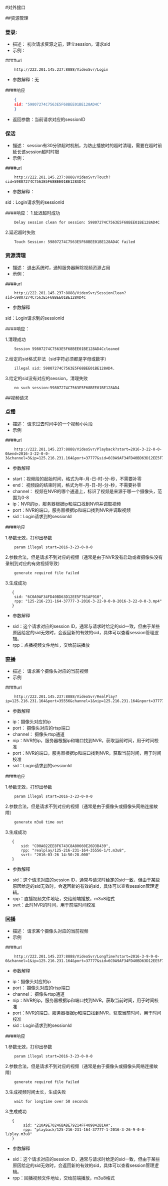 #对外接口

##资源管理

### 登录:

- 描述： 初次请求资源之前，建立session，请求sid
- 示例：

####url
```url
    http://222.201.145.237:8888/VideoSvr/Login
```
- 参数解释：无

####响应

```json
    {
    sid: "59807274C7563E5F68BEE01BE128AD4C"
    }
```
- 返回参数：当前请求对应的sessionID

### 保活

- 描述： session有30分钟超时机制，为防止播放时的超时清理，需要在超时前延长该session超时时限
- 示例：

####url
```url
    http://222.201.145.237:8888/VideoSvr/Touch?sid=59807274C7563E5F68BEE01BE128AD4C
```

- 参数解释：

sid：Login请求到的sessionId

####响应：
1.延迟超时成功
```
    Delay session clean for session: 59807274C7563E5F68BEE01BE128AD4C
```
2.延迟超时失败
```
    Touch Session: 59807274C7563E5F68BEE01BE128AD4C failed
```


### 资源清理

- 描述： 退出系统时，通知服务器解除视频资源占用
- 示例：

####url
```url
    http://222.201.145.237:8888/VideoSvr/SessionClean?sid=59807274C7563E5F68BEE01BE128AD4C
```
- 参数解释

sid：Login请求到的sessionId

####响应：

1.清理成功
```
    Session 59807274C7563E5F68BEE01BE128AD4Ccleaned
```
2.给定的sid格式非法（sid字符必须都是字母或数字）
```
    illegal sid: 59807274C7563E5F68BEE01BE128AD4.
```
3.给定的sid没有对应的session，清理失败
```
    no such session:59807274C7563E5F68BEE01BE128AD4
```

##视频请求

### 点播

- 描述： 请求过去时间中的一个视频小片段
- 示例

####url
```url
    http://222.201.145.237:8888/VideoSvr/Playback?start=2016-3-22-0-0-0&end=2016-3-22-0-0-3&channel=3&ip=125.216.231.164&port=37777&sid=6C0A9AF34FD40BD63D12EE5F761AF910
```
- 参数解释

* start：视频段的起始时间，格式为年-月-日-时-分-秒，不需要补零
* end： 视频段的结束时间，格式为年-月-日-时-分-秒，不需要补零
* channel： 视频在NVR的哪个通道上，标识了视频是来源于哪一个摄像头，范围为0-8
* ip：NVR的ip，服务器根据ip和端口找到NVR并调取视频
* port：NVR的端口，服务器根据ip和端口找到NVR并调取视频
* sid：Login请求到的sessionId

####响应

1.参数无效，打印出参数
```
    param illegal start=2016-3-23-0-0-0
```
2.参数合法，但是请求不到对应的视频（通常是由于NVR没有启动或者摄像头没有录制到对应的有效视频导致）
```
    generate required file failed
```
3.生成成功
```
   {
    sid: "6C0A9AF34FD40BD63D12EE5F761AF910",
    rpp: "125-216-231-164-37777-3-2016-3-22-0-0-0-2016-3-22-0-0-3.mp4"
   }
```
- 参数解释
* sid：这个请求对应的session ID，通常与请求时给定的sid一致，但由于某些原因给定的sid无效时，会返回新的有效的sid，具体可以查看session管理逻辑。
* rpp：点播视频文件地址，交给前端播放

### 直播

- 描述： 请求某个摄像头对应的当前视频
- 示例

####url
```url
    http://222.201.145.237:8888/VideoSvr/RealPlay?ip=125.216.231.164&port=35556&channel=1&nip=125.216.231.164&nport=37777&sid=6C0A9AF34FD40BD63D12EE5F761AF910
```
- 参数解释

* ip：摄像头对应的ip
* port： 摄像头对应的rtsp端口
* channel： 摄像头rtsp通道
* nip：NVR的ip，服务器根据ip和端口找到NVR，获取当前时间，用于时间校准
* port：NVR的端口，服务器根据ip和端口找到NVR，获取当前时间，用于时间校准
* sid：Login请求到的sessionId

####响应

1.参数无效，打印出参数
```
    param illegal start=2016-3-23-0-0-0
```
2.参数合法，但是请求不到对应的视频（通常是由于摄像头或摄像头网络连接故障）
```
    generate m3u8 time out
```
3.生成成功
```
   {
       sid: "C00A022EE8F6743C8A80660E26D3B439",
       rpp: "realplay/125-216-231-164-35556-1/t.m3u8",
       svrt: "2016-03-26 14:50:28.000"
   }
```
- 参数解释
* sid：这个请求对应的session ID，通常与请求时给定的sid一致，但由于某些原因给定的sid无效时，会返回新的有效的sid，具体可以查看session管理逻辑。
* rpp：直播视频文件地址，交给前端播放，m3u8格式
* svrt：此时NVR的时间，用于前端时间校准

### 回播

- 描述： 请求某个摄像头对应的当前视频
- 示例

####url
```url
    http://222.201.145.237:8888/VideoSvr/LongTime?start=2016-3-9-9-0-0&channel=1&ip=125.216.231.164&port=37777&sid=6C0A9AF34FD40BD63D12EE5F761AF910
```
- 参数解释

* ip：摄像头对应的ip
* port： 摄像头对应的rtsp端口
* channel： 摄像头rtsp通道
* nip：NVR的ip，服务器根据ip和端口找到NVR，获取当前时间，用于时间校准
* port：NVR的端口，服务器根据ip和端口找到NVR，获取当前时间，用于时间校准
* sid：Login请求到的sessionId

####响应

1.参数无效，打印出参数
```
    param illegal start=2016-3-23-0-0-0
```
2.参数合法，但是请求不到对应的视频（通常是由于摄像头或摄像头网络连接故障）
```
    generate required file failed
```
3.生成视频时间太长，生成失败
```
    wait for longtime over 50 seconds
```
3.生成成功
```
   {
        sid: "210A9E70246BABE79214FF409842B1AA",
        rpp: "playback/125-216-231-164-37777-1-2016-3-26-9-0-0-l/play.m3u8"
   }
```
- 参数解释
* sid：这个请求对应的session ID，通常与请求时给定的sid一致，但由于某些原因给定的sid无效时，会返回新的有效的sid，具体可以查看session管理逻辑。
* rpp：回播视频文件地址，交给前端播放，m3u8格式
